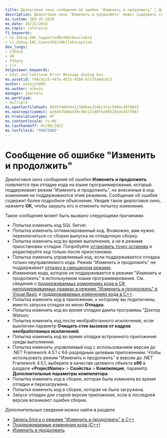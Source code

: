 ```yaml
---
title: Диалоговое окно сообщения об ошибке "Изменить и продолжить" | Документация Майкрософт
description: Диалоговое окно "Изменить и продолжить" может содержать сведения о недоступности этого режима для внесенных в код изменений. В этой статье описываются возможные причины этого.
ms.custom: SEO-VS-2020
ms.date: 10/15/2018
ms.topic: reference
f1_keywords:
- vs.debug.ENC.SupportedButNotAvailable
- vs.debug.ENC.CannotEditWhileException
dev_langs:
- CSharp
- VB
- FSharp
- C++
helpviewer_keywords:
- Edit and Continue Error Message dialog box
ms.assetid: f98c91c0-447a-4533-85b6-87170a0dc4c3
author: mikejo5000
ms.author: mikejo
manager: jmartens
ms.workload:
- multiple
ms.openlocfilehash: 0835746b94412380bee314bc3fac59b4c48f86d3
ms.sourcegitcommit: ae6d47b09a439cd0e13180f5e89510e3e347fd47
ms.translationtype: HT
ms.contentlocale: ru-RU
ms.lasthandoff: 02/08/2021
ms.locfileid: "99872005"
---
```

# <a name="edit-and-continue-error-message"></a>Сообщение об ошибке "Изменить и продолжить"

Диалоговое окно сообщения об ошибке **Изменить и продолжить** появляется при отладке кода на языке программирования, который поддерживает режим "Изменить и продолжить", но внесенные в код изменения не поддерживаются этим режимом. Сообщение об ошибке содержит более подробное объяснение. Увидев такое диалоговое окно, нажмите **ОК**, чтобы закрыть его и отменить попытку изменения.

Такое сообщение может быть вызвано следующими причинами.

- Попытка изменить код SQL Server.
- Попытка изменить оптимизированный код. Возможно, вам нужно переключиться со сборки выпуска на отладочную сборку.
- Попытка изменить код во время выполнения, а не в режиме приостановки отладки. Попробуйте [установить точку останова](../debugger/using-breakpoints.md) и редактируйте код только после приостановки.
- Попытка изменить управляемый код, если поддерживается отладка только неуправляемого кода. Режим "Изменить и продолжить" не поддерживает [отладку в смешанном режиме](../debugger/how-to-debug-in-mixed-mode.md).
- Изменение кода, которое не поддерживается в режиме "Изменить и продолжить" в используемом языке программирования. См. сведения о [поддерживаемых изменениях кода в C#](supported-code-changes-csharp.md), [неподдерживаемых правках в режиме "Изменить и продолжить" в Visual Basic](supported-code-changes-csharp.md) и [поддерживаемых изменениях кода в C++](supported-code-changes-cpp.md).
- Попытка изменить код в приложении, к которому вы подключены, вместо запуска отладки из меню **Отладка**.
- Попытка изменить код во время отладки дампа программы "Доктор Watson;
- Попытка изменить код после необработанного исключения, если выключен параметр **Очищать стек вызовов от кадров необработанных исключений**.
- Попытка изменить код во время отладки встроенного приложения среды выполнения.
- Попытка изменить управляемый код с использованием версии до .NET Framework 4.5.1 с 64-разрядным целевым приложением. Чтобы использовать режим "Изменить и продолжить" в версии до .NET Framework 4.5.1, выберите в качестве целевого объекта **x86** в разделе **\<ProjectName>**  > **Свойства** > **Компиляция**, параметр **Дополнительные параметры компилятора**.
- Попытка изменить код в сборке, которая была изменена во время отладки и перезагружена.
- Попытка изменить код в сборке, которая не была загружена.
- Запуск отладки для старой версии приложения, если в последней версии возникают ошибки сборки.

Дополнительные сведения можно найти в разделе
- [Запись блога о режиме "Изменить и продолжить" в C++](https://devblogs.microsoft.com/cppblog/c-edit-and-continue-in-visual-studio-2015-update-3/)
- [Поддерживаемые изменения кода (C++)](../debugger/supported-code-changes-cpp.md)
- [Изменить и продолжить](../debugger/edit-and-continue.md)